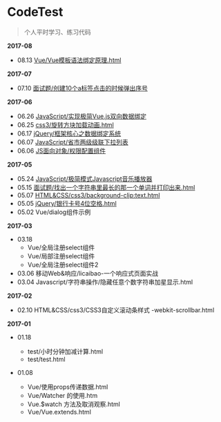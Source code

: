 # CodeTest

> 个人平时学习、练习代码

**2017-08**
- 08.13 [Vue/Vue模板语法绑定原理.html](https://github.com/dunizb/CodeTest/blob/master/Vue/Vue%E6%A8%A1%E6%9D%BF%E8%AF%AD%E6%B3%95%E7%BB%91%E5%AE%9A%E5%8E%9F%E7%90%86.html)

**2017-07**
- 07.10 [面试题/创建10个a标签点击的时候弹出序号](https://github.com/dunizb/CodeTest/tree/master/%E9%9D%A2%E8%AF%95%E9%A2%98/创建10个a标签点击的时候弹出序号.html)

**2017-06**
- 06.26 [JavaScript/实现极简Vue.js双向数据绑定](https://github.com/dunizb/CodeTest/blob/master/JavaScript/实现极简Vue.js双向数据绑定.html)
- 06.25 [css3/旋转方块加载动画.html](https://github.com/dunizb/CodeTest/blob/master/HTML%26CSS/css3/旋转方块加载动画.html)
- 06.17 [jQuery/框架核心之数据绑定系统](https://github.com/dunizb/CodeTest/tree/master/jQuery/框架核心之数据绑定系统)
- 06.07 [JavaScript/省市两级级联下拉列表](https://github.com/dunizb/CodeTest/blob/master/JavaScript/%E7%9C%81%E5%B8%82%E4%B8%A4%E7%BA%A7%E7%BA%A7%E8%81%94%E4%B8%8B%E6%8B%89%E5%88%97%E8%A1%A8.html)
- 06.06 [JS面向对象/权限配置组件](https://github.com/dunizb/CodeTest/tree/master/JS%E9%9D%A2%E5%90%91%E5%AF%B9%E8%B1%A1/%E6%9D%83%E9%99%90%E9%85%8D%E7%BD%AE%E7%BB%84%E4%BB%B6)

**2017-05**
- 05.24 [JavaScript/极简模式Javascript音乐播放器](https://github.com/dunizb/CodeTest/tree/master/JavaScript/%E6%9E%81%E7%AE%80%E6%A8%A1%E5%BC%8FJavascript%E9%9F%B3%E4%B9%90%E6%92%AD%E6%94%BE%E5%99%A8)
- 05.15 [面试题/找出一个字符串里最长的那一个单词并打印出来.html](https://github.com/dunizb/CodeTest/blob/master/面试题/找出一个字符串里最长的那一个单词并打印出来.html)
- 05.07 [HTML&CSS/css3/background-clip:text.html](https://github.com/dunizb/CodeTest/blob/master/HTML%26CSS/css3/background-clip:text.html)
- 05.05 [jQuery/银行卡号4位空格.html](https://github.com/dunizb/CodeTest/blob/master/jQuery/%E9%93%B6%E8%A1%8C%E5%8D%A1%E5%8F%B74%E4%BD%8D%E7%A9%BA%E6%A0%BC.html)
- 05.02 Vue/dialog组件示例

**2017-03**
- 03.18 
  + Vue/全局注册select组件
  + Vue/局部注册select组件
  + Vue/全局注册select组件2
- 03.06 移动Web&响应/licaibao-一个响应式页面实战
- 03.04 Javascript/字符串操作/隐藏任意个数字符串加星显示.html

**2017-02**
- 02.10 HTML&CSS/css3/CSS3自定义滚动条样式 -webkit-scrollbar.html

**2017-01**
- 01.18
  + test/小时分钟加减计算.html
  + test/test.html

- 01.08
  + Vue/使用props传递数据.html
  + Vue/Watcher 的使用.htm
  + Vue.$watch 方法及取消观察.html
  + Vue/Vue.extends.html